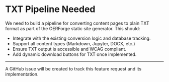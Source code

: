 # TXT Pipeline Needed

We need to build a pipeline for converting content pages to plain TXT format as part of the OERForge static site generator. This should:
- Integrate with the existing conversion logic and database tracking.
- Support all content types (Markdown, Jupyter, DOCX, etc.)
- Ensure TXT output is accessible and WCAG compliant.
- Add dynamic download buttons for TXT once implemented.

---

A GitHub issue will be created to track this feature request and its implementation.
